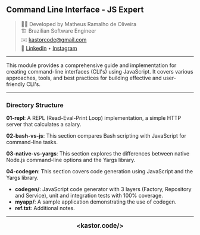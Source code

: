 ## Command Line Interface - JS Expert

> 👨‍💻 Developed by Matheus Ramalho de Oliveira  
🏗️ Brazilian Software Engineer  
✉️ kastorcode@gmail.com  
🦫 [LinkedIn](https://br.linkedin.com/in/kastorcode) • [Instagram](https://instagram.com/kastorcode)

---

This module provides a comprehensive guide and implementation for creating command-line interfaces (CLI's) using JavaScript. It covers various approaches, tools, and best practices for building effective and user-friendly CLI's.

---

### Directory Structure

**01-repl**: A REPL (Read-Eval-Print Loop) implementation, a simple HTTP server that calculates a salary.

**02-bash-vs-js**: This section compares Bash scripting with JavaScript for command-line tasks.

**03-native-vs-yargs**: This section explores the differences between native Node.js command-line options and the Yargs library.

**04-codegen**: This section covers code generation using JavaScript and the Yargs library.

- **codegen/**: JavaScript code generator with 3 layers (Factory, Repository and Service), unit and integration tests with 100% coverage.
- **myapp/**: A sample application demonstrating the use of codegen.
- **ref.txt**: Additional notes.

---

<p align="center">
  <big><b>&lt;kastor.code/&gt;</b></big>
</p>